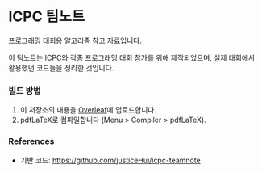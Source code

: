 # ICPC 팀노트

프로그래밍 대회용 알고리즘 참고 자료입니다.

이 팀노트는 ICPC와 각종 프로그래밍 대회 참가를 위해 제작되었으며, 실제 대회에서 활용했던 코드들을 정리한 것입니다.

### 빌드 방법

1. 이 저장소의 내용을 [Overleaf](https://overleaf.com/)에 업로드합니다.
2. pdfLaTeX로 컴파일합니다 (Menu > Compiler > pdfLaTeX).

### References

* 기반 코드: https://github.com/justiceHui/icpc-teamnote

